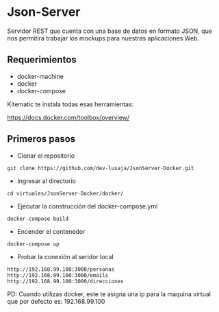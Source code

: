 Json-Server
===========

Servidor REST que cuenta con una base de datos en formato JSON, que nos permitira trabajar los mockups para nuestras aplicaciones Web.

Requerimientos
--------------

* docker-machine
* docker
* docker-compose

Kitematic te instala todas esas herramientas:

https://docs.docker.com/toolbox/overview/

Primeros pasos
--------------

* Clonar el repositorio
~~~
git clone https://github.com/dev-lusaja/JsonServer-Docker.git
~~~

* Ingresar al directorio
~~~
cd virtuales/JsonServer-Docker/docker/
~~~

* Ejecutar la construcción del docker-compose.yml
~~~
docker-compose build
~~~

* Encender el contenedor
~~~
docker-compose up
~~~

* Probar la conexión al seridor local
~~~
http://192.168.99.100:3000/personas
http://192.168.99.100:3000/emails
http://192.168.99.100:3000/direcciones
~~~

PD: Cuando utilizas docker, este te asigna una ip para la maquina virtual que por defecto es: 192.168.99.100